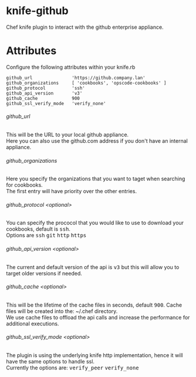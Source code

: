 knife-github
============

Chef knife plugin to interact with the github enterprise appliance.

Attributes
==========

Configure the following attributes within your knife.rb

    github_url               'https://github.company.lan'  
    github_organizations     [ 'cookbooks', 'opscode-cookbooks' ] 
    github_protocol          'ssh' 
    github_api_version       'v3'  
    github_cache             900  
    github_ssl_verify_mode   'verify_none'

###### github_url
This will be the URL to your local github appliance.  
Here you can also use the github.com address if you don't have an internal appliance.

###### github_organizations
Here you specify the organizations that you want to taget when searching for cookbooks.  
The first entry will have priority over the other entries.

###### github_protocol \<optional\>
You can specify the prococol that you would like to use to download your cookbooks, default is <tt>ssh</tt>.   
Options are <tt>ssh</tt> <tt>git</tt> <tt>http</tt> <tt>https</tt>

###### github_api_version \<optional\>
The current and default version of the api is <tt>v3</tt> but this will allow you to target older versions if needed.

###### github_cache \<optional\>
This will be the lifetime of the cache files in seconds, default <tt>900</tt>. Cache files will be created into the: ~/.chef directory.  
We use cache files to offload the api calls and increase the performance for additional executions.

###### github_ssl_verify_mode \<optional\>
The plugin is using the underlying knife http implementation, hence it will have the same options to handle ssl.  
Currently the options are: <tt>verify_peer</tt> <tt>verify_none</tt> 


